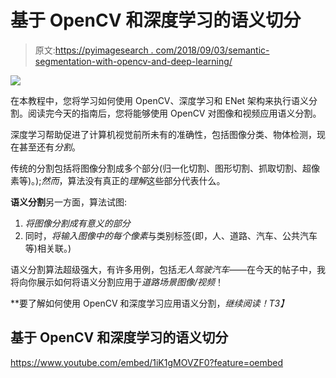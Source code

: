 # 基于 OpenCV 和深度学习的语义切分

> 原文:[https://pyimagesearch . com/2018/09/03/semantic-segmentation-with-opencv-and-deep-learning/](https://pyimagesearch.com/2018/09/03/semantic-segmentation-with-opencv-and-deep-learning/)

![](../Images/1edaa2abf4bfe3d0647e6dee4dd703fa.png)

在本教程中，您将学习如何使用 OpenCV、深度学习和 ENet 架构来执行语义分割。阅读完今天的指南后，您将能够使用 OpenCV 对图像和视频应用语义分割。

深度学习帮助促进了计算机视觉前所未有的准确性，包括图像分类、物体检测，现在甚至还有*分割*。

传统的分割包括将图像分割成多个部分(归一化切割、图形切割、抓取切割、超像素等)。);*然而*，算法没有真正的*理解*这些部分代表什么。

**语义分割**另一方面，算法试图:

1.  *将图像分割成有意义的部分*
2.  同时，*将输入图像中的每个像素*与类别标签(即，人、道路、汽车、公共汽车等)相关联。)

语义分割算法超级强大，有许多用例，包括*无人驾驶汽车*——在今天的帖子中，我将向你展示如何将语义分割应用于*道路场景图像/视频*！

**要了解如何使用 OpenCV 和深度学习应用语义分割，*继续阅读！*T3】**

## 基于 OpenCV 和深度学习的语义切分

<https://www.youtube.com/embed/1iK1gMOVZF0?feature=oembed>